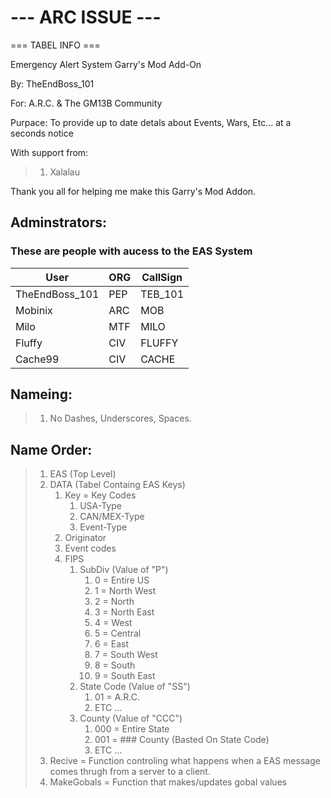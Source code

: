 # --- ARC ISSUE ---  

=== TABEL INFO ===  

Emergency Alert System Garry's Mod Add-On  

By: TheEndBoss_101  

For: A.R.C. & The GM13B Community  

Purpace: To provide up to date detals about Events, Wars, Etc... at a seconds notice  

With support from:  

>    1. Xalalau  

Thank you all for helping me make this Garry's Mod Addon.  
  
## Adminstrators:  

### These are people with aucess to the EAS System  

| User | ORG | CallSign |
| ----------- | ----------- | ----------- |
| TheEndBoss_101 | PEP | TEB_101 |
| Mobinix | ARC | MOB |
| Milo | MTF | MILO |
| Fluffy | CIV | FLUFFY |
| Cache99 | CIV | CACHE |

## Nameing:  

>    1. No Dashes, Underscores, Spaces.  

## Name Order:  

>   1. EAS (Top Level)
>   2. DATA (Tabel Containg EAS Keys)
>       1. Key = Key Codes
>           1. USA-Type
>           2. CAN/MEX-Type
>           3. Event-Type
>       2. Originator
>       3. Event codes
>       4. FIPS
>           1. SubDiv (Value of "P")
>               1. 0 = Entire US
>               2. 1 = North West
>               3. 2 = North
>               4. 3 = North East
>               5. 4 = West
>               6. 5 = Central
>               7. 6 = East
>               8. 7 = South West
>               9. 8 = South
>               10. 9 = South East
>           2. State Code (Value of "SS")
>               1. 01 = A.R.C.
>               2. ETC ...
>           3. County (Value of "CCC")
>               1. 000 = Entire State
>               2. 001 = ### County (Basted On State Code)
>               3. ETC ...
>   3. Recive = Function controling what happens when a EAS message comes thrugh from a server to a client.
>   4. MakeGobals = Function that makes/updates gobal values
